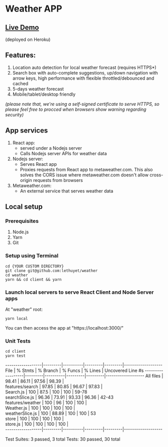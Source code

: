 # Weather APP

## [Live Demo](https://thuyet-weather.herokuapp.com/)
(deployed on Heroku)

## Features:
1. Location auto detection for local weather forecast (requires HTTPS*)
2. Search box with auto-complete suggestions, up/down navigation with arrow keys, high performance with flexible throttled/debounced and cached
3. 5-days weather forecast
4. Mobile/tablet/desktop friendly

*(please note that, we're using a self-signed certificate to serve HTTPS, so please feel free to procced when browsers show warning regarding security)*

## App services
1. React app:
   * served under a Nodejs server
   * Calls Nodejs server APIs for weather data
2. Nodejs server:
   * Serves React app
   * Proxies requests from React app to metaweather.com. This also solves the CORS issue where metaweather.com doesn't allow cross-origin requests from browsers
3. Metaweather.com:
   * An external service that serves weather data

## Local setup
### Prerequisites
1. Node.js
2. Yarn
3. Git

### Setup using Terminal
```
cd {YOUR CUSTOM DIRECTORY}
git clone git@github.com:lethuyet/weather
cd weather
yarn && cd client && yarn
```
### Launch local servers to serve React Client and Node Server apps
At "weather" root:
```
yarn local
```
You can then access the app at "https://localhost:3000/"
### Unit Tests
```
cd client
yarn test
```
------------------|---------|----------|---------|---------|-------------------
File              | % Stmts | % Branch | % Funcs | % Lines | Uncovered Line #s 
------------------|---------|----------|---------|---------|-------------------
All files         |   98.41 |    86.11 |   97.56 |   98.39 |                   
 features/search  |   97.85 |    80.85 |   96.67 |   97.83 |                   
  Search.js       |     100 |     87.5 |     100 |     100 | 59-78             
  searchSlice.js  |   96.36 |    73.91 |   93.33 |   96.36 | 42-43             
 features/weather |     100 |       96 |     100 |     100 |                   
  Weather.js      |     100 |      100 |     100 |     100 |                   
  weatherSlice.js |     100 |    88.89 |     100 |     100 | 53                
 store            |     100 |      100 |     100 |     100 |                   
  store.js        |     100 |      100 |     100 |     100 |                   
------------------|---------|----------|---------|---------|-------------------

Test Suites: 3 passed, 3 total
Tests:       30 passed, 30 total
